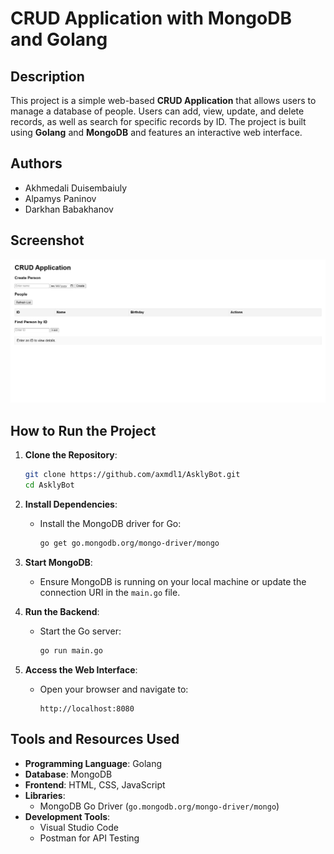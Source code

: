 # CRUD Application with MongoDB and Golang

## Description
This project is a simple web-based **CRUD Application** that allows users to manage a database of people. Users can add, view, update, and delete records, as well as search for specific records by ID. The project is built using **Golang** and **MongoDB** and features an interactive web interface.

## Authors
- Akhmedali Duisembaiuly
- Alpamys Paninov
- Darkhan Babakhanov

## Screenshot
![Screenshot](https://github.com/axmdl1/AsklyBot/raw/main/Capture.PNG)

## How to Run the Project
1. **Clone the Repository**:
   ```bash
   git clone https://github.com/axmdl1/AsklyBot.git
   cd AsklyBot


2. **Install Dependencies**:
   - Install the MongoDB driver for Go:
     ```bash
     go get go.mongodb.org/mongo-driver/mongo
     ```

3. **Start MongoDB**:
   - Ensure MongoDB is running on your local machine or update the connection URI in the `main.go` file.

4. **Run the Backend**:
   - Start the Go server:
     ```bash
     go run main.go
     ```

5. **Access the Web Interface**:
   - Open your browser and navigate to:
     ```
     http://localhost:8080
     ```

## Tools and Resources Used
- **Programming Language**: Golang
- **Database**: MongoDB
- **Frontend**: HTML, CSS, JavaScript
- **Libraries**:
  - MongoDB Go Driver (`go.mongodb.org/mongo-driver/mongo`)
- **Development Tools**:
  - Visual Studio Code
  - Postman for API Testing
```

